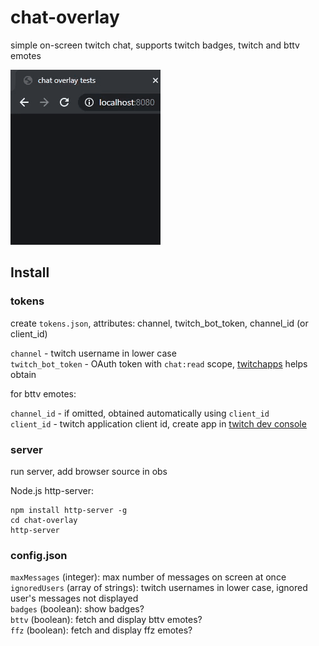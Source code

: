 # chat-overlay

simple on-screen twitch chat, supports twitch badges, twitch and bttv emotes  

![animation](./static/animation.gif)  

## Install

### tokens

create `tokens.json`, attributes: channel, twitch_bot_token, channel_id (or client_id)  

`channel` - twitch username in lower case  
`twitch_bot_token` - OAuth token with `chat:read` scope, [twitchapps](https://twitchapps.com/tokengen/) helps obtain  

for bttv emotes:  

`channel_id` - if omitted, obtained automatically using `client_id`  
`client_id` - twitch application client id, create app in [twitch dev console](https://dev.twitch.tv/console/apps)  

### server

run server, add browser source in obs  

Node.js http-server:  

    npm install http-server -g
    cd chat-overlay
    http-server

### config.json

`maxMessages` (integer): max number of messages on screen at once  
`ignoredUsers` (array of strings): twitch usernames in lower case, ignored user's messages not displayed  
`badges` (boolean): show badges?  
`bttv` (boolean): fetch and display bttv emotes?  
`ffz` (boolean): fetch and display ffz emotes?  
